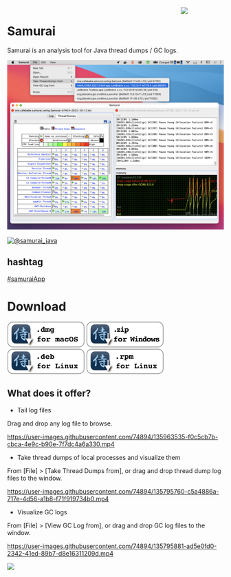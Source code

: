 <a href="https://github.com/yusuke/samurai">
   <img align="right" src="https://github.com/foojayio/badges/raw/main/works_with_openjdk/Works-with-OpenJDK.png"    width="100">
</a>

# Samurai
Samurai is an analysis tool for Java thread dumps / GC logs.

![samurai in action](./images/samurai-in-action.png)

[![@samurai_java](https://img.shields.io/twitter/url/https/twitter.com/samurai_java.svg?style=social&label=Follow%20%40samurai_java)](https://twitter.com/samurai_java)

## hashtag

[&#35;samuraiApp](https://twitter.com/search?q=%23samuraiApp&src=typed_query&f=live)

# Download
<a href="https://github.com/yusuke/samurai/releases/download/2021.9/Samurai-2021.9.dmg"><img src="images/mac-download.png" alt="mac" style="width:180px;"/></a>&nbsp;<a href="https://github.com/yusuke/samurai/releases/download/2021.9/Samurai-2021.9-win.zip"><img src="images/win-download.png" alt="win" style="width:180px;"/></a>&nbsp;<a href="https://github.com/yusuke/samurai/releases/download/2021.9/samurai_2021.9-1_amd64.deb"><img src="images/deb-download.png" alt="win" style="width:180px;"/></a>&nbsp;<a href="https://github.com/yusuke/samurai/releases/download/2021.9/samurai-2021.9-1.x86_64.rpm"><img src="images/rpm-download.png" alt="win" style="width:180px;"/></a>

## What does it offer?
- Tail log files

Drag and drop any log file to browse.

https://user-images.githubusercontent.com/74894/135963535-f0c5cb7b-cbca-4e9c-b90e-7f7dc4a6a330.mp4


- Take thread dumps of local processes and visualize them

From [File] > [Take Thread Dumps from], or drag and drop thread dump log files to the window.

https://user-images.githubusercontent.com/74894/135795760-c5a4886a-717e-4d56-a1b8-f71f919734b0.mp4

- Visualize GC logs

From [File] > [View GC Log from], or drag and drop GC log files to the window.

https://user-images.githubusercontent.com/74894/135795881-ad5e0fd0-2342-41ed-89b7-d8e16311209d.mp4


<a href="https://twitter.com/samurai_java/status/1445252186892500992?s=21"><img src="./images/matrix-mode-mini.gif" width="500"></a>

